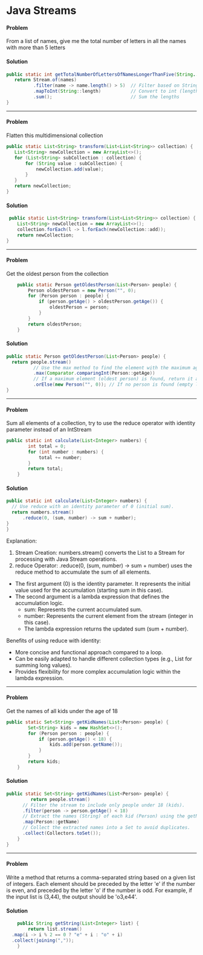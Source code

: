 # Java Streams
#### Problem
From a list of names, give me the total number of letters in all the names with more than 5 letters
#### Solution
 ```java
 public static int getTotalNumberOfLettersOfNamesLongerThanFive(String... names) {
 	return Stream.of(names)
           .filter(name -> name.length() > 5)  // Filter based on String length
           .mapToInt(String::length)           // Convert to int (length)
           .sum();                             // Sum the lengths
}
```
---
#### Problem
 Flatten this multidimensional collection
 ```java
 public static List<String> transform(List<List<String>> collection) {
	List<String> newCollection = new ArrayList<>();
	for (List<String> subCollection : collection) {
		for (String value : subCollection) {
			newCollection.add(value);
		}
	}
	return newCollection;
}
```
#### Solution
```java
 public static List<String> transform(List<List<String>> collection) {
	List<String> newCollection = new ArrayList<>();
    collection.forEach(l -> l.forEach(newCollection::add));
	return newCollection;
}
```
---
#### Problem
Get the oldest person from the collection
```java
	public static Person getOldestPerson(List<Person> people) {
		Person oldestPerson = new Person("", 0);
		for (Person person : people) {
			if (person.getAge() > oldestPerson.getAge()) {
				oldestPerson = person;
			}
		}
		return oldestPerson;
	}
````
#### Solution
```java
public static Person getOldestPerson(List<Person> people) {
  return people.stream()
          // Use the max method to find the element with the maximum age.
          .max(Comparator.comparingInt(Person::getAge))
          // If a maximum element (oldest person) is found, return it as an Optional<Person>.
          .orElse(new Person("", 0)); // If no person is found (empty list), return an new Person.
}
```
---
#### Problem
Sum all elements of a collection, try to use the reduce operator with identity parameter instead of an IntStream
```java
public static int calculate(List<Integer> numbers) {
		int total = 0;
		for (int number : numbers) {
			total += number;
		}
		return total;
	}
```

#### Solution
```java
public static int calculate(List<Integer> numbers) {
  // Use reduce with an identity parameter of 0 (initial sum).
  return numbers.stream()
      .reduce(0, (sum, number) -> sum + number);
}
}
```
Explanation:
1. Stream Creation: numbers.stream() converts the List to a Stream for processing with Java Stream operations.
2. reduce Operator: .reduce(0, (sum, number) -> sum + number) uses the reduce method to accumulate the sum of all elements.
  - The first argument (0) is the identity parameter. It represents the initial value used for the accumulation (starting sum in this case).
  - The second argument is a lambda expression that defines the accumulation logic.
    - sum: Represents the current accumulated sum.
    - number: Represents the current element from the stream (integer in this case).
    - The lambda expression returns the updated sum (sum + number).

Benefits of using reduce with identity:
- More concise and functional approach compared to a loop.
- Can be easily adapted to handle different collection types (e.g., List<Long> for summing long values).
- Provides flexibility for more complex accumulation logic within the lambda expression.

---
#### Problem
Get the names of all kids under the age of 18
```java
public static Set<String> getKidNames(List<Person> people) {
		Set<String> kids = new HashSet<>();
		for (Person person : people) {
			if (person.getAge() < 18) {
				kids.add(person.getName());
			}
		}
		return kids;
	}
```

#### Solution
```java
public static Set<String> getKidNames(List<Person> people) {
         return people.stream()
      // Filter the stream to include only people under 18 (kids).
      .filter(person -> person.getAge() < 18)
      // Extract the names (String) of each kid (Person) using the getName method reference.
      .map(Person::getName)
      // Collect the extracted names into a Set to avoid duplicates.
      .collect(Collectors.toSet());
	}
}
```
---
#### Problem
Write a method that returns a comma-separated string based on a given list of integers. Each element should be preceded by the letter 'e' if the number is even, and preceded by the letter 'o' if the number is odd. For example, if the input list is (3,44), the output should be 'o3,e44'.

#### Solution
```java
	public String getString(List<Integer> list) {
		return list.stream()
  .map(i -> i % 2 == 0 ? "e" + i : "o" + i)
  .collect(joining(","));
	}
```

